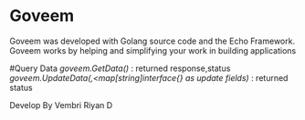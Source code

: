 # Goveem

Goveem was developed with Golang source code and the Echo Framework. Goveem works by helping and simplifying your work in building applications

#Query Data
*goveem.GetData(<query>)* : returned response,status
*goveem.UpdateData(<query>,<map[string]interface{} as update fields)* : returned status


Develop By Vembri Riyan D
